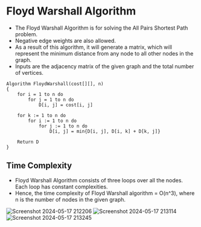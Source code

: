 # Floyd Warshall Algorithm

- The Floyd Warshall Algorithm is for solving the All Pairs Shortest Path problem.
- Negative edge weights are also allowed.
- As a result of this algorithm, it will generate a matrix, which will represent the minimum
distance from any node to all other nodes in the graph.
- Inputs are the adjacency matrix of the given graph and the total number of vertices.

```plaintext
Algorithm FloydWarshall(cost[][], n)
{
    for i = 1 to n do
        for j = 1 to n do
            D[i, j] = cost[i, j]

    for k := 1 to n do
        for i := 1 to n do
            for j := 1 to n do
                D[i, j] = min{D[i, j], D[i, k] + D[k, j]}

    Return D
}
```

## Time Complexity

- Floyd Warshall Algorithm consists of three loops over all the nodes. Each loop has constant complexities.
- Hence, the time complexity of Floyd Warshall algorithm = O(n^3), where n is the number of nodes in the given graph.
  

![Screenshot 2024-05-17 212206](https://github.com/athul-2003/WikiSyllabus/assets/128019369/1c065497-7227-45d6-8fbc-c05a9e86c2df)
![Screenshot 2024-05-17 213114](https://github.com/athul-2003/WikiSyllabus/assets/128019369/45162c03-f3ef-4c7b-b7d8-d3757682791a)
![Screenshot 2024-05-17 213245](https://github.com/athul-2003/WikiSyllabus/assets/128019369/090be10f-0569-4c84-9abe-996d4f852a60)
